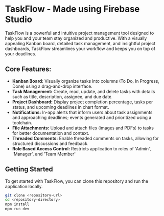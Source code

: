 # TaskFlow - Made using Firebase Studio

TaskFlow is a powerful and intuitive project management tool designed to help you and your team stay organized and productive. With a visually appealing Kanban board, detailed task management, and insightful project dashboards, TaskFlow streamlines your workflow and keeps you on top of your deadlines.

## Core Features:

- **Kanban Board:** Visually organize tasks into columns (To Do, In Progress, Done) using a drag-and-drop interface.
- **Task Management:** Create, read, update, and delete tasks with details such as title, description, assignee, and due date.
- **Project Dashboard:** Display project completion percentage, tasks per status, and upcoming deadlines in chart format.
- **Notifications:** In-app alerts that inform users about task assignments and approaching deadlines; events generated and prioritized using a toolchain.
- **File Attachments:** Upload and attach files (images and PDFs) to tasks for better documentation and context.
- **Threaded Comments:** Enable threaded comments on tasks, allowing for structured discussions and feedback.
- **Role Based Access Control:** Restricts application to roles of 'Admin', 'Manager', and 'Team Member'

## Getting Started

To get started with TaskFlow, you can clone this repository and run the application locally.

```bash
git clone <repository-url>
cd <repository-directory>
npm install
npm run dev
```

